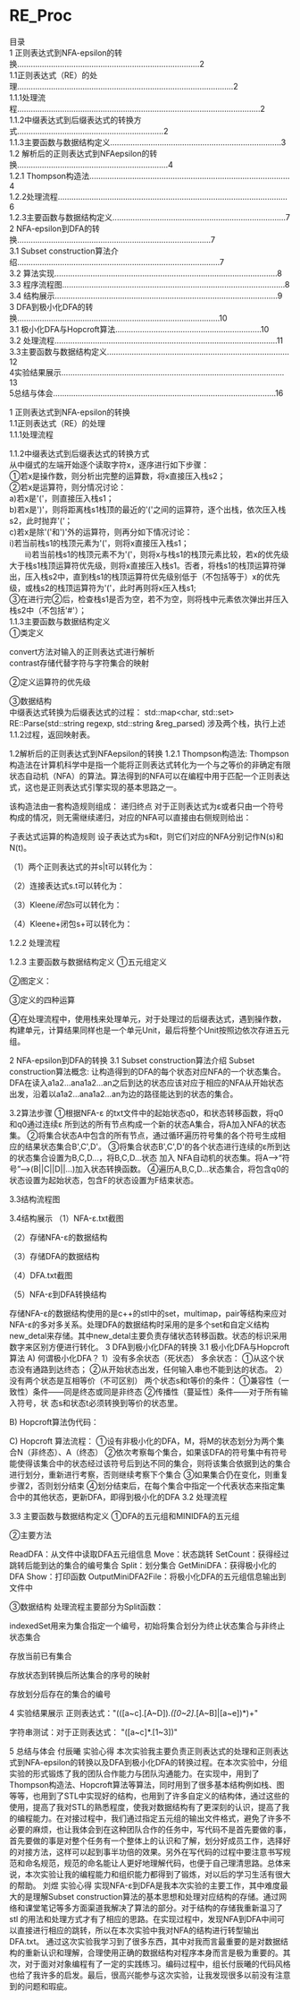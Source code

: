 # RE_Proc  

目录    
1 正则表达式到NFA-epsilon的转换………………………………………………………………………2  
1.1正则表达式（RE）的处理……………………………………………………………………………………2  
1.1.1处理流程………………………………………………………………………………………………2  
1.1.2中缀表达式到后缀表达式的转换方式..………………………………………………………2  
1.1.3主要函数与数据结构定义….………………………………………………………………3  
1.2 解析后的正则表达式到NFAepsilon的转换….………………………………………………………4  
1.2.1 Thompson构造法..……………………………………………………………………………4  
1.2.2处理流程…………………………………………………………………………………………6  
1.2.3主要函数与数据结构定义..……...…………………………………………………………7  
2 NFA-epsilon到DFA的转换……………………………………………………………………..……7  
3.1  Subset construction算法介绍………………………………………………………………………………7  
3.2 算法实现………………………………………………………………………………………8  
3.3 程序流程图………………………………………………………………………………………8  
3.4 结构展示………………………………………………………………………………………9  
3 DFA到极小化DFA的转换………………………………………………………………………………10  
3.1 极小化DFA与Hopcroft算法………..………………………………………………10  
3.2 处理流程………………………………………………………………………………………11  
3.3主要函数与数据结构定义………………………………………………………………………12  
4实验结果展示………………………………………………………………………………………13  
5总结与体会………………………………………………………………………………………16  
  
1 正则表达式到NFA-epsilon的转换  
1.1正则表达式（RE）的处理  
1.1.1处理流程  
   
1.1.2中缀表达式到后缀表达式的转换方式  
从中缀式的左端开始逐个读取字符x，逐序进行如下步骤：  
①若x是操作数，则分析出完整的运算数，将x直接压入栈s2；  
②若x是运算符，则分情况讨论：  
a)若x是'('，则直接压入栈s1；  
b)若x是')'，则将距离栈s1栈顶的最近的'('之间的运算符，逐个出栈，依次压入栈s2，此时抛弃'(‘；  
c)若x是除'('和')'外的运算符，则再分如下情况讨论：  
i)若当前栈s1的栈顶元素为'('，则将x直接压入栈s1；  
　　ii)若当前栈s1的栈顶元素不为'('，则将x与栈s1的栈顶元素比较，若x的优先级大于栈s1栈顶运算符优先级，则将x直接压入栈s1。否者，将栈s1的栈顶运算符弹出，压入栈s2中，直到栈s1的栈顶运算符优先级别低于（不包括等于）x的优先级，或栈s2的栈顶运算符为'('，此时再则将x压入栈s1;  
③在进行完②后，检查栈s1是否为空，若不为空，则将栈中元素依次弹出并压入栈s2中（不包括'#'）；  
1.1.3主要函数与数据结构定义   
①类定义  
   
convert方法对输入的正则表达式进行解析  
contrast存储代替字符与字符集合的映射  
  
②定义运算符的优先级  
 



③数据结构  
中缀表达式转换为后缀表达式的过程：
std::map<char, std::set<char>> RE::Parse(std::string regexp, std::string &reg_parsed)
涉及两个栈，执行上述1.1.2过程，返回映射表。
 

1.2解析后的正则表达式到NFAepsilon的转换
1.2.1 Thompson构造法:
Thompson构造法在计算机科学中是指一个能将正则表达式转化为一个与之等价的非确定有限状态自动机（NFA）的算法。算法得到的NFA可以在编程中用于匹配一个正则表达式，这也是正则表达式引擎实现的基本思路之一。

该构造法由一套构造规则组成：
递归终点
        对于正则表达式为ε或者只由一个符号构成的情况，则无需继续递归，对应的NFA可以直接由右侧规则给出：


子表达式运算的构造规则
设子表达式为s和t，则它们对应的NFA分别记作N(s)和N(t)。


（1）两个正则表达式的并s|t可以转化为：
 
（2）连接表达式s.t可以转化为：
 
（3）Kleene*闭包s*可以转化为：  
 
（4）Kleene+闭包s+可以转化为：
 
1.2.2 处理流程
 

1.2.3 主要函数与数据结构定义
①五元组定义
 
②图定义：
 
③定义的四种运算
 
④在处理流程中，使用栈来处理单元，对于处理过的后缀表达式，遇到操作数，构建单元，计算结果同样也是一个单元Unit，最后将整个Unit按照边依次存进五元组。
 


2 NFA-epsilon到DFA的转换
3.1 Subset construction算法介绍
Subset construction算法概念:
让构造得到的DFA的每个状态对应NFA的一个状态集合。DFA在读入a1a2...ana1a2...an之后到达的状态应该对应于相应的NFA从开始状态出发，沿着以a1a2...ana1a2...an为边的路径能达到的状态的集合。

3.2算法步骤
①根据NFA-ε 的txt文件中的起始状态q0，和状态转移函数，将q0和q0通过连续ε 所到达的所有节点构成一个新的状态A集合，将A加入NFA的状态集。
②将集合状态A中包含的所有节点，通过循环遍历符号集的各个符号生成相应的结果状态集合B',C',D'。
③将集合状态B',C',D'的各个状态进行连续的ε所到达的状态集合设置为B,C,D...，将B,C,D...状态 加入 NFA自动机的状态集。将A-->“符号”-->(B||C||D||...)加入状态转换函数。
④遍历A,B,C,D...状态集合，将包含q0的状态设置为起始状态，包含F的状态设置为F结束状态。


3.3结构流程图
 



3.4结构展示
（1）NFA-ε.txt截图
 
（2）存储NFA-ε的数据结构
 
（3）存储DFA的数据结构
 
（4）DFA.txt截图
 
（5）NFA-ε到DFA转换结构
 
存储NFA-ε的数据结构使用的是c++的stl中的set，multimap，pair等结构来应对NFA-ε的多对多关系。处理DFA的数据结构时采用的是多个set和自定义结构new_detal来存储。其中new_detal主要负责存储状态转移函数。状态的标识采用数字来区别方便进行转化。
3 DFA到极小化DFA的转换
3.1 极小化DFA与Hopcroft算法
A) 何谓极小化DFA？
1）没有多余状态（死状态）
      多余状态：
          ①从这个状态没有通路到达终态；
          ②从开始状态出发，任何输入串也不能到达的状态。
2）没有两个状态是互相等价（不可区别）
      两个状态s和t等价的条件：
          ①兼容性（一致性）条件——同是终态或同是非终态
          ②传播性（蔓延性）条件——对于所有输入符号，状     态s和状态t必须转换到等价的状态里。

B) Hopcroft算法伪代码：
 

C) Hopcroft 算法流程：
①设有非极小化的DFA，M，将M的状态划分为两个集合N（非终态）、A（终态）
②依次考察每个集合，如果该DFA的符号集中有符号能使得该集合中的状态经过该符号后到达不同的集合，则将该集合依据到达的集合进行划分，重新进行考察，否则继续考察下个集合
③如果集合仍在变化，则重复步骤2，否则划分结束
④划分结束后，在每个集合中指定一个代表状态来指定集合中的其他状态，更新DFA，即得到极小化的DFA
3.2 处理流程
 
3.3 主要函数与数据结构定义
①DFA的五元组和MINIDFA的五元组
 
②主要方法
 
ReadDFA：从文件中读取DFA五元组信息
Move：状态跳转
SetCount：获得经过跳转后能到达的集合的编号集合
Split：划分集合
GetMiniDFA：获得极小化的DFA
Show：打印函数
OutputMiniDFA2File：将极小化DFA的五元组信息输出到文件中

③数据结构
处理流程主要部分为Split函数：
 

indexedSet用来为集合指定一个编号，初始将集合划分为终止状态集合与非终止状态集合
 

存放当前已有集合
 

存放状态到转换后所达集合的序号的映射
 

存放划分后存在的集合的编号
 
4 实验结果展示
正则表达式："(([a~c].[A~D])*.([0~2]*.[A~B]|[a~e])*)+"
 
 
 
 
 



字符串测试：对于正则表达式： "([a~c]*.[1~3])"
 
 

5 总结与体会
付辰曦 实验心得
	本次实验我主要负责正则表达式的处理和正则表达式到NFA-epsilon的转换以及DFA到极小化DFA的转换过程。在本次实验中，分组实验的形式锻炼了我的团队合作能力与团队沟通能力。在实现中，用到了Thompson构造法、Hopcroft算法等算法，同时用到了很多基本结构例如栈、图等等，也用到了STL中实现好的结构，也用到了许多自定义的结构体，通过这些的使用，提高了我对STL的熟悉程度，使我对数据结构有了更深刻的认识，提高了我的编程能力。在对接过程中，我们通过指定五元组的输出文件格式，避免了许多不必要的麻烦，也让我体会到在这种团队合作的任务中，写代码不是首先要做的事，首先要做的事是对整个任务有一个整体上的认识和了解，划分好成员工作，选择好的对接方法，这样可以起到事半功倍的效果。另外在写代码的过程中要注意书写规范和命名规范，规范的命名能让人更好地理解代码，也便于自己理清思路。总体来说，本次实验让我的编程能力和组织能力都得到了锻炼，对以后的学习生活有很大的帮助。
刘煜 实验心得
实现NFA-ε到DFA是我本次实验的主要工作，其中难度最大的是理解Subset construction算法的基本思想和处理对应结构的存储。通过网络和课堂笔记等多方面渠道我解决了算法的部分。对于结构的存储我重新温习了stl 的用法和处理方式才有了相应的思路。在实现过程中，发现NFA到DFA中间可以直接进行相应的跳转，所以在本次实验中我对NFA的结构进行转型输出DFA.txt。
通过这次实验我学习到了很多东西，其中对我而言最重要的是对数据结构的重新认识和理解，合理使用正确的数据结构对程序本身而言是极为重要的。其次，对于面对对象编程有了一定的实践练习。编码过程中，组长付辰曦的代码风格也给了我许多的启发。最后，很高兴能参与这次实验，让我发现很多以前没有注意到的问题和瑕疵。

